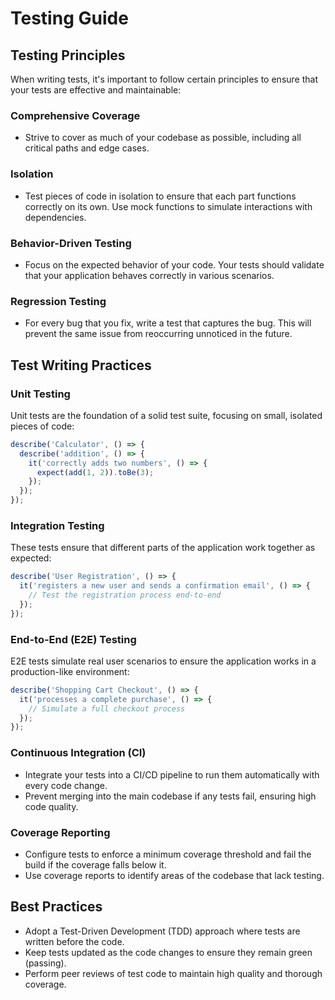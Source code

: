 # Testing Guide

## Testing Principles
When writing tests, it's important to follow certain principles to ensure that your tests are effective and maintainable:

### Comprehensive Coverage
- Strive to cover as much of your codebase as possible, including all critical paths and edge cases.

### Isolation
- Test pieces of code in isolation to ensure that each part functions correctly on its own. Use mock functions to simulate interactions with dependencies.

### Behavior-Driven Testing
- Focus on the expected behavior of your code. Your tests should validate that your application behaves correctly in various scenarios.

### Regression Testing
- For every bug that you fix, write a test that captures the bug. This will prevent the same issue from reoccurring unnoticed in the future.

## Test Writing Practices

### Unit Testing
Unit tests are the foundation of a solid test suite, focusing on small, isolated pieces of code:

```javascript
describe('Calculator', () => {
  describe('addition', () => {
    it('correctly adds two numbers', () => {
      expect(add(1, 2)).toBe(3);
    });
  });
});
```

### Integration Testing
These tests ensure that different parts of the application work together as expected:

```javascript
describe('User Registration', () => {
  it('registers a new user and sends a confirmation email', () => {
    // Test the registration process end-to-end
  });
});
```

### End-to-End (E2E) Testing
E2E tests simulate real user scenarios to ensure the application works in a production-like environment:

```javascript
describe('Shopping Cart Checkout', () => {
  it('processes a complete purchase', () => {
    // Simulate a full checkout process
  });
});
```

### Continuous Integration (CI)
- Integrate your tests into a CI/CD pipeline to run them automatically with every code change.
- Prevent merging into the main codebase if any tests fail, ensuring high code quality.

### Coverage Reporting
- Configure tests to enforce a minimum coverage threshold and fail the build if the coverage falls below it.
- Use coverage reports to identify areas of the codebase that lack testing.

## Best Practices
- Adopt a Test-Driven Development (TDD) approach where tests are written before the code.
- Keep tests updated as the code changes to ensure they remain green (passing).
- Perform peer reviews of test code to maintain high quality and thorough coverage.
